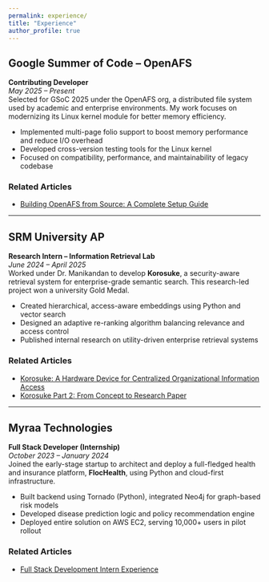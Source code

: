 ```yaml
---
permalink: experience/
title: "Experience"
author_profile: true
---
```


## Google Summer of Code – OpenAFS  
**Contributing Developer**  
*May 2025 – Present*  
Selected for GSoC 2025 under the OpenAFS org, a distributed file system used by academic and enterprise environments. My work focuses on modernizing its Linux kernel module for better memory efficiency.

- Implemented multi-page folio support to boost memory performance and reduce I/O overhead  
- Developed cross-version testing tools for the Linux kernel  
- Focused on compatibility, performance, and maintainability of legacy codebase  

### Related Articles
* [Building OpenAFS from Source: A Complete Setup Guide](https://medium.com/@contactsushil/gsoc-2025-setting-up-openafs-for-multi-page-folio-development-08de93d89498)

---

## SRM University AP  
**Research Intern – Information Retrieval Lab**  
*June 2024 – April 2025*  
Worked under Dr. Manikandan to develop **Korosuke**, a security-aware retrieval system for enterprise-grade semantic search. This research-led project won a university Gold Medal.

- Created hierarchical, access-aware embeddings using Python and vector search  
- Designed an adaptive re-ranking algorithm balancing relevance and access control  
- Published internal research on utility-driven enterprise retrieval systems  

### Related Articles
* [Korosuke: A Hardware Device for Centralized Organizational Information Access](https://blog.contactsushil.me/blog/korosukefirst/)
* [Korosuke Part 2: From Concept to Research Paper](https://blog.contactsushil.me/blog/korosuke-9th-research-paper/)


---

## Myraa Technologies  
**Full Stack Developer (Internship)**  
*October 2023 – January 2024*  
Joined the early-stage startup to architect and deploy a full-fledged health and insurance platform, **FlocHealth**, using Python and cloud-first infrastructure.

- Built backend using Tornado (Python), integrated Neo4j for graph-based risk models  
- Developed disease prediction logic and policy recommendation engine  
- Deployed entire solution on AWS EC2, serving 10,000+ users in pilot rollout  

### Related Articles
* [Full Stack Development Intern Experience](https://medium.com/@contactsushil/full-stack-development-intern-experience-e5bf1a3625bb)
